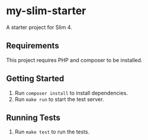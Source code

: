 # my-slim-starter
A starter project for Slim 4.

## Requirements
This project requires PHP and composer to be installed.

## Getting Started
1. Run  `composer install` to install dependencies.
2. Run `make run` to start the test server.

## Running Tests
1. Run `make test` to run the tests.

